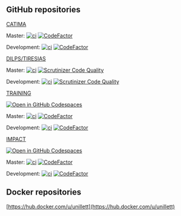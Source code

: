## GitHub repositories

[CATIMA](https://github.com/catima/catima)

Master: [![ci](https://github.com/catima/catima/actions/workflows/ci.yml/badge.svg?branch=master)](https://github.com/catima/catima/actions/workflows/ci.yml) [![CodeFactor](https://www.codefactor.io/repository/github/catima/catima/badge/master)](https://www.codefactor.io/repository/github/catima/catima/overview/master)

Development: [![ci](https://github.com/catima/catima/actions/workflows/ci.yml/badge.svg?branch=development)](https://github.com/catima/catima/actions/workflows/ci.yml) [![CodeFactor](https://www.codefactor.io/repository/github/catima/catima/badge/development)](https://www.codefactor.io/repository/github/catima/catima/overview/development)

[DILPS/TIRESIAS](https://github.com/unil-lettres/dilps-tiresias)

Master: [![ci](https://github.com/unil-lettres/dilps-tiresias/actions/workflows/ci.yml/badge.svg?branch=master)](https://github.com/unil-lettres/dilps-tiresias/actions/workflows/ci.yml) [![Scrutinizer Code Quality](https://scrutinizer-ci.com/g/unil-lettres/dilps-tiresias/badges/quality-score.png?b=master)](https://scrutinizer-ci.com/g/unil-lettres/dilps-tiresias/?branch=master)

Development: [![ci](https://github.com/unil-lettres/dilps-tiresias/actions/workflows/ci.yml/badge.svg?branch=develop)](https://github.com/unil-lettres/dilps-tiresias/actions/workflows/ci.yml) [![Scrutinizer Code Quality](https://scrutinizer-ci.com/g/unil-lettres/dilps-tiresias/badges/quality-score.png?b=master)](https://scrutinizer-ci.com/g/unil-lettres/dilps-tiresias/?branch=develop)

[TRAINING](https://github.com/unil-lettres/training)

[![Open in GitHub Codespaces](https://github.com/codespaces/badge.svg)](https://codespaces.new/unil-lettres/training)

Master: [![ci](https://github.com/unil-lettres/training/actions/workflows/ci.yml/badge.svg?branch=master)](https://github.com/unil-lettres/training/actions/workflows/ci.yml) [![CodeFactor](https://www.codefactor.io/repository/github/unil-lettres/training/badge/master)](https://www.codefactor.io/repository/github/unil-lettres/training/overview/master)

Development: [![ci](https://github.com/unil-lettres/training/actions/workflows/ci.yml/badge.svg?branch=development)](https://github.com/unil-lettres/training/actions/workflows/ci.yml) [![CodeFactor](https://www.codefactor.io/repository/github/unil-lettres/training/badge/development)](https://www.codefactor.io/repository/github/unil-lettres/training/overview/development)

[IMPACT](https://github.com/unil-lettres/impact)

[![Open in GitHub Codespaces](https://github.com/codespaces/badge.svg)](https://codespaces.new/unil-lettres/impact)

Master: [![ci](https://github.com/unil-lettres/impact/actions/workflows/ci.yml/badge.svg?branch=master)](https://github.com/unil-lettres/impact/actions/workflows/ci.yml) [![CodeFactor](https://www.codefactor.io/repository/github/unil-lettres/impact/badge/master)](https://www.codefactor.io/repository/github/unil-lettres/impact/overview/master)

Development: [![ci](https://github.com/unil-lettres/impact/actions/workflows/ci.yml/badge.svg?branch=development)](https://github.com/unil-lettres/impact/actions/workflows/ci.yml) [![CodeFactor](https://www.codefactor.io/repository/github/unil-lettres/impact/badge/development)](https://www.codefactor.io/repository/github/unil-lettres/impact/overview/development)

## Docker repositories

[https://hub.docker.com/u/unillett](https://hub.docker.com/u/unillett)

